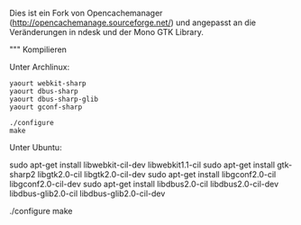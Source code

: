 Dies ist ein Fork von Opencachemanager (http://opencachemanage.sourceforge.net/) und angepasst an die Veränderungen in ndesk und der Mono GTK Library.

""" Kompilieren

Unter Archlinux:

```
yaourt webkit-sharp
yaourt dbus-sharp
yaourt dbus-sharp-glib
yaourt gconf-sharp

./configure
make

```

Unter Ubuntu:

sudo apt-get install libwebkit-cil-dev libwebkit1.1-cil
sudo apt-get install gtk-sharp2 libgtk2.0-cil libgtk2.0-cil-dev
sudo apt-get install libgconf2.0-cil libgconf2.0-cil-dev
sudo apt-get install libdbus2.0-cil libdbus2.0-cil-dev libdbus-glib2.0-cil libdbus-glib2.0-cil-dev

./configure
make


